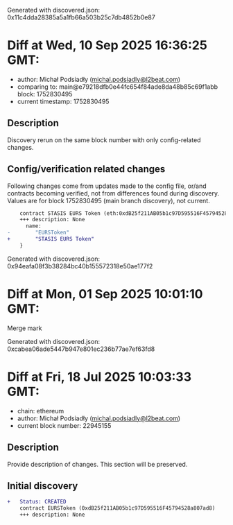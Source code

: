 Generated with discovered.json: 0x11c4dda28385a5a1fb66a503b25c7db4852b0e87

# Diff at Wed, 10 Sep 2025 16:36:25 GMT:

- author: Michał Podsiadły (<michal.podsiadly@l2beat.com>)
- comparing to: main@e79218dfb0e44fc654f84ade8da48b85c69f1abb block: 1752830495
- current timestamp: 1752830495

## Description

Discovery rerun on the same block number with only config-related changes.

## Config/verification related changes

Following changes come from updates made to the config file,
or/and contracts becoming verified, not from differences found during
discovery. Values are for block 1752830495 (main branch discovery), not current.

```diff
    contract STASIS EURS Token (eth:0xdB25f211AB05b1c97D595516F45794528a807ad8) {
    +++ description: None
      name:
-        "EURSToken"
+        "STASIS EURS Token"
    }
```

Generated with discovered.json: 0x94eafa08f3b38284bc40b155572318e50ae177f2

# Diff at Mon, 01 Sep 2025 10:01:10 GMT:

Merge mark

Generated with discovered.json: 0xcabea06ade5447b947e801ec236b77ae7ef63fd8

# Diff at Fri, 18 Jul 2025 10:03:33 GMT:

- chain: ethereum
- author: Michał Podsiadły (<michal.podsiadly@l2beat.com>)
- current block number: 22945155

## Description

Provide description of changes. This section will be preserved.

## Initial discovery

```diff
+   Status: CREATED
    contract EURSToken (0xdB25f211AB05b1c97D595516F45794528a807ad8)
    +++ description: None
```

